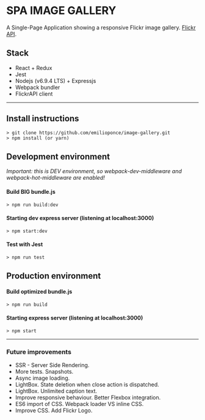 # SPA IMAGE GALLERY

A Single-Page Application showing a responsive Flickr image gallery.
[Flickr API](https://www.flickr.com/services/api/).

## Stack
* React + Redux
* Jest
* Nodejs (v6.9.4 LTS) + Expressjs
* Webpack bundler
* FlickrAPI client

---

## Install instructions
```shell
> git clone https://github.com/emilioponce/image-gallery.git
> npm install (or yarn)
```

## Development environment
*Important: this is DEV environment, so webpack-dev-middleware and webpack-hot-middleware are enabled!*
#### Build BIG bundle.js
```shell
> npm run build:dev
```
#### Starting dev express server (listening at localhost:3000)
```shell
> npm start:dev
```
#### Test with Jest
```shell
> npm run test
```

## Production environment
#### Build optimized bundle.js
```shell
> npm run build
```
#### Starting express server (listening at localhost:3000)
```shell
> npm start
```


---

### Future improvements
* SSR - Server Side Rendering.
* More tests. Snapshots.
* Async image loading.
* LightBox. State deletion when close action is dispatched.
* LightBox. Unlimited caption text.
* Improve responsive behaviour. Better Flexbox integration.
* ES6 import of CSS. Webpack loader VS inline CSS.
* Improve CSS. Add Flickr Logo.
